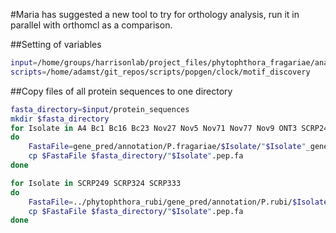 #Maria has suggested a new tool to try for orthology analysis, run it in parallel with orthomcl as a comparison.

##Setting of variables

```bash
input=/home/groups/harrisonlab/project_files/phytophthora_fragariae/analysis/orthology/OrthoFinder
scripts=/home/adamst/git_repos/scripts/popgen/clock/motif_discovery
```

##Copy files of all protein sequences to one directory

```bash
fasta_directory=$input/protein_sequences
mkdir $fasta_directory
for Isolate in A4 Bc1 Bc16 Bc23 Nov27 Nov5 Nov71 Nov77 Nov9 ONT3 SCRP245_v2
do
    FastaFile=gene_pred/annotation/P.fragariae/$Isolate/"$Isolate"_genes_incl_ORFeffectors.pep.fasta
    cp $FastaFile $fasta_directory/"$Isolate".pep.fa
done

for Isolate in SCRP249 SCRP324 SCRP333
do
    FastaFile=../phytophthora_rubi/gene_pred/annotation/P.rubi/$Isolate/"$Isolate"_genes_incl_ORFeffectors.pep.fasta
    cp $FastaFile $fasta_directory/"$Isolate".pep.fa
done
```
